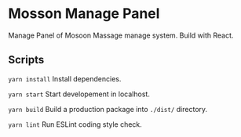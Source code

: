 # Mosson Manage Panel

Manage Panel of Mosoon Massage manage system. Build with React.

## Scripts

`yarn install` Install dependencies.

`yarn start` Start developement in localhost.

`yarn build` Build a production package into `./dist/` directory.

`yarn lint` Run ESLint coding style check.
